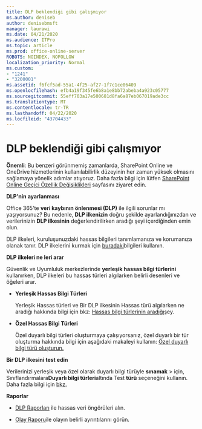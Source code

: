 ```yaml
---
title: DLP beklendiği gibi çalışmıyor
ms.author: deniseb
author: denisebmsft
manager: laurawi
ms.date: 04/21/2020
ms.audience: ITPro
ms.topic: article
ms.prod: office-online-server
ROBOTS: NOINDEX, NOFOLLOW
localization_priority: Normal
ms.custom:
- "1241"
- "3200001"
ms.assetid: f6fcf5ad-55a1-4f25-af27-1f7c1ce06409
ms.openlocfilehash: efb4a19f345fe6b8a1e8bb72abeba4a923c05777
ms.sourcegitcommit: 55eff703a17e500681d8fa6a87eb067019ade3cc
ms.translationtype: MT
ms.contentlocale: tr-TR
ms.lasthandoff: 04/22/2020
ms.locfileid: "43704433"
---
```

# <a name="dlp-not-working-as-expected"></a>DLP beklendiği gibi çalışmıyor

**Önemli**: Bu benzeri görünmemiş zamanlarda, SharePoint Online ve OneDrive hizmetlerinin kullanılabilirlik düzeyinin her zaman yüksek olmasını sağlamaya yönelik adımlar atıyoruz. Daha fazla bilgi için lütfen [SharePoint Online Geçici Özellik Değişiklikleri](https://aka.ms/ODSPAdjustments) sayfasını ziyaret edin.

 **DLP'nin ayarlanması**

Office 365'te **veri kaybının önlenmesi (DLP)** ile ilgili sorunlar mı yaşıyorsunuz? Bu nedenle, **DLP ilkenizin** doğru şekilde ayarlandığınızdan ve verilerinizin **DLP ilkesinin** değerlendirilirken aradığı şeyi içerdiğinden emin olun.
  
DLP ilkeleri, kuruluşunuzdaki hassas bilgileri tanımlamanıza ve korumanıza olanak tanır. DLP ilkelerini kurmak için [buradaki](https://docs.microsoft.com/office365/securitycompliance/prevent-data-loss#set-up-dlp)bilgileri kullanın.
  
 **DLP ilkeleri ne leri arar**
  
Güvenlik ve Uyumluluk merkezlerinde **yerleşik hassas bilgi türlerini** kullanırken, DLP ilkeleri bu hassas türleri algılarken belirli desenleri ve öğeleri arar.
  
- **Yerleşik Hassas Bilgi Türleri**

    Yerleşik Hassas türleri ve Bir DLP ilkesinin Hassas türü algılarken ne aradığı hakkında bilgi için bkz: [Hassas bilgi türlerinin aradığı](https://docs.microsoft.com/office365/securitycompliance/what-the-sensitive-information-types-look-for)şey.

- **Özel Hassas Bilgi Türleri**

    Özel duyarlı bilgi türleri oluşturmaya çalışıyorsanız, özel duyarlı bir tür oluşturma hakkında bilgi için aşağıdaki makaleyi kullanın: [Özel duyarlı bilgi türü oluşturun.](https://docs.microsoft.com/office365/securitycompliance/create-a-custom-sensitive-information-type)

**Bir DLP ilkesini test edin**

Verilerinizi yerleşik veya özel olarak duyarlı bilgi türüyle **sınamak** > için, Sınıflandırmalara**Duyarlı bilgi türleri**altında Test **türü** seçeneğini kullanın. Daha fazla bilgi için [bkz.](https://docs.microsoft.com/office365/securitycompliance/create-a-custom-sensitive-information-type#test-custom-sensitive-information-types-in-the-security--compliance-center)

 **Raporlar**
  
- [DLP Raporları](https://docs.microsoft.com/office365/securitycompliance/data-loss-prevention-policies#dlp-reports) ile hassas veri öngörüleri alın.

- [Olay Raporu](https://docs.microsoft.com/office365/securitycompliance/data-loss-prevention-policies#incident-reports)ile olayın belirli ayrıntılarını görün.
